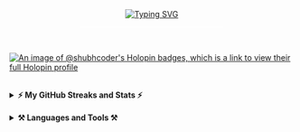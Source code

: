 <div align="center">
  <a href="https://git.io/typing-svg"><img src="https://readme-typing-svg.demolab.com?font=JetBrains+Mono&size=30&weight=600&color=2789B3&pause=2000&center=true&width=700&height=48&lines=Hi,+There!+👋;+I'm+ShubhCoder;A+passionate+developer+from+India" alt="Typing SVG" /></a>
  <hr width="50%" style="border-radius:4px;background-color:#fff" align="center" noshade />
  <!-- <img height=300 src="https://github.com/Shubhcoder/Shubhcoder/blob/main/readme-avatar.png" alt="Readme Avatar" /> -->
</div>

<br />

<!--<div align="center" width="100%">

  [![Follow ShubhCoder's Twitter profile](https://img.shields.io/badge/Twitter-1DA1F2?style=for-the-badge&logo=twitter&logoColor=white)](https://twitter.com/shubhcoder)
  <span>&nbsp;</span>
  [![Follow ShubhCoder's LinkedIn profile](https://img.shields.io/badge/LinkedIn-0077B5?style=for-the-badge&logo=linkedin&logoColor=white)](https://www.linkedin.com/in/shubhcoder)
  <span>&nbsp;</span>
  [![Follow Shubhcoder's blog](https://img.shields.io/badge/Blogger-FF5722?style=for-the-badge&logo=blogger&logoColor=white)](https://shubhcoder.blogspot.com/)

</div>-->

[![An image of @shubhcoder's Holopin badges, which is a link to view their full Holopin profile](https://holopin.me/shubhcoder)](https://holopin.io/@shubhcoder)

<br />

<details>
  <summary><b>⚡ My GitHub Streaks and Stats ⚡</b></summary>
  <p align="center">  
    <img width=475 src="https://streak-stats.demolab.com?user=shubhcoder&theme=react&border_radius=5&date_format=j%20M%5B%20Y%5D" alt="ShubhCoder's GitHub Streak"/>
    <img width=450 src="https://github-readme-stats.vercel.app/api?username=shubhcoder&show_icons=true&count_private=true&rank_icon=github&theme=react&locale=en" alt="ShubhCoder's GitHub Stats" />
  </p>
</details>

<br />

<details>
  <summary><b>⚒️ Languages and Tools ⚒️</b></summary>
  <br />
  <p align="center">
    <img src="https://skillicons.dev/icons?i=html,css,js,typescript,tailwind,react,express,nextjs,remix" />
    <br />
    <img src="https://skillicons.dev/icons?i=aws,gcp,py,git,github,neovim" />
  </p>
</details>
